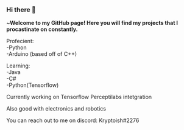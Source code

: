 ### Hi there 👋

~**Welcome to my GitHub page! Here you will find my projects that I procastinate on constantly.**

Profecient:
<br />-Python
<br />-Arduino (based off of C++)

Learning:
<br />-Java
<br />-C#
<br />-Python(Tensorflow)

Currently working on Tensorflow Perceptilabs intetgration

Also good with electronics and robotics

You can reach out to me on discord: Kryptoish#2276


<!--
**kryptoish/kryptoish** is a ✨ _special_ ✨ repository because its `README.md` (this file) appears on your GitHub profile.

Here are some ideas to get you started:

- 🔭 I’m currently working on ...
- 🌱 I’m currently learning ...
- 👯 I’m looking to collaborate on ...
- 🤔 I’m looking for help with ...
- 💬 Ask me about ...
- 📫 How to reach me: ...
- 😄 Pronouns: ...
- ⚡ Fun fact: ...
-->
